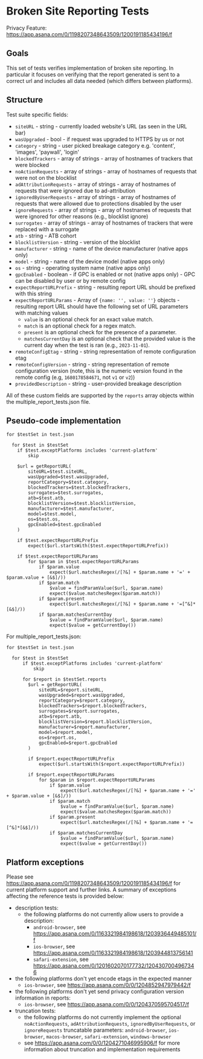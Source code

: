 # Broken Site Reporting Tests

Privacy Feature: https://app.asana.com/0/1198207348643509/1200191185434196/f

## Goals

This set of tests verifies implementation of broken site reporting. In particular it focuses on verifying that the report generated is sent to a correct url and includes all data needed (which differs between platforms).

## Structure

Test suite specific fields:

- `siteURL` - string - currently loaded website's URL (as seen in the URL bar)
- `wasUpgraded` - bool - if request was upgraded to HTTPS by us or not
- `category` - string - user picked breakage category e.g. 'content', 'images', 'paywall', 'login'
- `blockedTrackers` - array of strings - array of hostnames of trackers that were blocked
- `noActionRequests` - array of strings - array of hostnames of requests that were not on the blocklist
- `adAttributionRequests` - array of strings - array of hostnames of requests that were ignored due to ad-attribution
- `ignoredByUserRequests` - array of strings - array of hostnames of requests that were allowed due to protections disabled by the user
- `ignoreRequests` - array of strings - array of hostnames of requests that were ignored for other reasons (e.g., blocklist ignore)
- `surrogates` - array of strings - array of hostnames of trackers that were replaced with a surrogate
- `atb` - string - ATB cohort
- `blocklistVersion` - string - version of the blocklist
- `manufacturer` - string - name of the device manufacturer (native apps only)
- `model` - string - name of the device model (native apps only)
- `os` - string - operating system name (native apps only)
- `gpcEnabled` - boolean - if GPC is enabled or not (native apps only) - GPC can be disabled by user or by remote config
- `expectReportURLPrefix` - string - resulting report URL should be prefixed with this string
- `expectReportURLParams` - Array of `{name: '', value: ''}` objects - resulting report URL should have the following set of URL parameters with matching values
    - `value` is an optional check for an exact value match.
    - `match` is an optional check for a regex match.
    - `present` is an optional check for the presence of a parameter.
    - `matchesCurrentDay` is an optional check that the provided value is the current day when the test is ran (e.g., `2023-11-01`).
- `remoteConfigEtag` - string - string representation of remote configuration etag
- `remoteConfigVersion` - string - string representation of remote configuration version (note, this is the numeric version found in the remote config (e.g, `1680178584671`, not `v1` or `v2`))
- `providedDescription` - string - user-provided breakage description

All of these custom fields are supported by the `reports` array objects within the multiple_report_tests.json file.

## Pseudo-code implementation

```
for $testSet in test.json

  for $test in $testSet
    if $test.exceptPlatforms includes 'current-platform'
        skip

    $url = getReportURL(
        siteURL=$test.siteURL,
        wasUpgraded=$test.wasUpgraded,
        reportCategory=$test.category,
        blockedTrackers=$test.blockedTrackers,
        surrogates=$test.surrogates,
        atb=$test.atb,
        blocklistVersion=$test.blocklistVersion,
        manufacturer=$test.manufacturer,
        model=$test.model,
        os=$test.os,
        gpcEnabled=$test.gpcEnabled
    )

    if $test.expectReportURLPrefix
        expect($url.startsWith($test.expectReportURLPrefix))

    if $test.expectReportURLParams
        for $param in $test.expectReportURLParams
            if $param.value
                expect($url.matchesRegex(/[?&] + $param.name + '=' + $param.value + [&$]/))
            if $param.match
                $value = findParamValue($url, $param.name)
                expect($value.matchesRegex($param.match))
            if $param.present
                expect($url.matchesRegex(/[?&] + $param.name + '=[^&]*[&$]/))
            if $param.matchesCurrentDay
                $value = findParamValue($url, $param.name)
                expect($value = getCurrentDay())
```

For multiple_report_tests.json:

```
for $testSet in test.json

  for $test in $testSet
      if $test.exceptPlatforms includes 'current-platform'
          skip

      for $report in $testSet.reports
        $url = getReportURL(
            siteURL=$report.siteURL,
            wasUpgraded=$report.wasUpgraded,
            reportCategory=$report.category,
            blockedTrackers=$report.blockedTrackers,
            surrogates=$report.surrogates,
            atb=$report.atb,
            blocklistVersion=$report.blocklistVersion,
            manufacturer=$report.manufacturer,
            model=$report.model,
            os=$report.os,
            gpcEnabled=$report.gpcEnabled
        )

        if $report.expectReportURLPrefix
            expect($url.startsWith($report.expectReportURLPrefix))

        if $report.expectReportURLParams
            for $param in $report.expectReportURLParams
                if $param.value
                    expect($url.matchesRegex(/[?&] + $param.name + '=' + $param.value + [&$]/))
                if $param.match
                    $value = findParamValue($url, $param.name)
                    expect($value.matchesRegex($param.match))
                if $param.present
                    expect($url.matchesRegex(/[?&] + $param.name + '=[^&]*[&$]/))
                if $param.matchesCurrentDay
                    $value = findParamValue($url, $param.name)
                    expect($value = getCurrentDay())
```

## Platform exceptions

Please see https://app.asana.com/0/1198207348643509/1200191185434196/f for
current platform support and further links. A summary of exceptions affecting
the reference tests is provided below:

- description tests:
  - the following platforms do not currently allow users to provide a description:
    - `android-browser`, see https://app.asana.com/0/1163321984198618/1203936449485101/f
    - `ios-browser`, see https://app.asana.com/0/1163321984198618/1203944813756141
    - `safari-extension`, see https://app.asana.com/0/1201602070177732/1204307004967346
- the following platforms don't yet encode etags in the expected manner
  - `ios-browser`, see https://app.asana.com/0/0/1204852947979442/f
- the following platforms don't yet send privacy configuration version information in reports:
  - `ios-browser`, see https://app.asana.com/0/0/1204370595704517/f
- truncation tests:
  - the following platforms do not currently implement the optional `noActionRequests`, `adAttributionRequests`, `ignoredByUserRequests`, or `ignoreRequests` truncatable parameters: `android-browser`, `ios-browser`, `macos-browser`, `safari-extension`, `windows-browser`
  - see https://app.asana.com/0/0/1204271046995906/f for more information about truncation and implementation requirements
